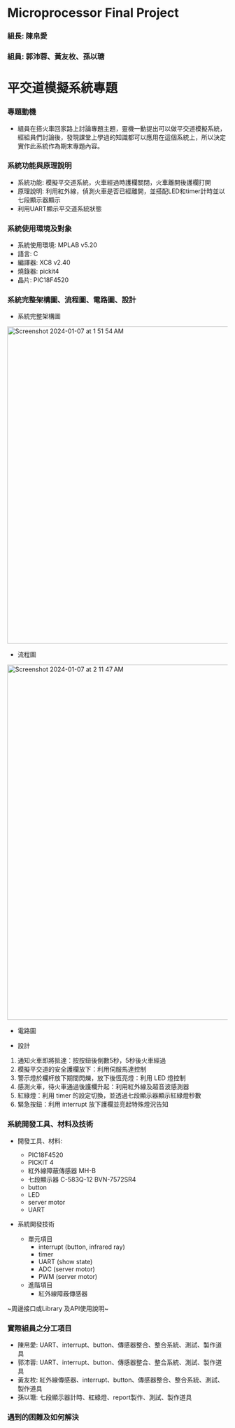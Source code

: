 # Microprocessor Final Project

### 組長: 陳帛愛
### 組員: 郭沛蓉、黃友枚、孫以瑭

# 平交道模擬系統專題
### 專題動機
- 組員在搭火車回家路上討論專題主題，靈機一動提出可以做平交道模擬系統，經組員們討論後，發現課堂上學過的知識都可以應用在這個系統上，所以決定實作此系統作為期末專題內容。

### 系統功能與原理說明
- 系統功能: 模擬平交道系統，火車經過時護欄關閉，火車離開後護欄打開
- 原理說明: 利用紅外線，偵測火車是否已經離開，並搭配LED和timer計時並以七段顯示器顯示
- 利用UART顯示平交道系統狀態

### 系統使用環境及對象
- 系統使用環境: MPLAB v5.20
- 語言: C
- 編譯器: XC8 v2.40
- 燒錄器: pickit4
- 晶片: PIC18F4520

### 系統完整架構圖、流程圖、電路圖、設計
- 系統完整架構圖
<img width="725" alt="Screenshot 2024-01-07 at 1 51 54 AM" src="https://github.com/Esther2002-soon/FinalProject_Microprocessor/assets/106828044/388dcf71-c4e6-4918-8b2a-e97ed51d99f7">

- 流程圖
<img width="812" alt="Screenshot 2024-01-07 at 2 11 47 AM" src="https://github.com/Esther2002-soon/FinalProject_Microprocessor/assets/106828044/5b9c9370-7a23-4e0c-baf5-8d29534068a1">

- 電路圖

- 設計
1. 通知火車即將抵達：按按鈕後倒數5秒，5秒後火車經過
2. 模擬平交道的安全護欄放下：利用伺服馬達控制
3. 警示燈於欄杆放下期間閃爍，放下後恆亮燈：利用 LED 燈控制
4. 感測火車，待火車通過後護欄升起：利用紅外線及超音波感測器
5. 紅綠燈：利用 timer 的設定切換，並透過七段顯示器顯示紅綠燈秒數
6. 緊急按鈕：利用 interrupt 放下護欄並亮起特殊燈況告知

### 系統開發工具、材料及技術
- 開發工具、材料: 
    - PIC18F4520
    - PICKIT 4
    - 紅外線障蔽傳感器 MH-B
    - 七段顯示器 C-583Q-12 BVN-7572SR4
    - button
    - LED
    - server motor
    - UART

- 系統開發技術
    - 單元項目
        - interrupt (button, infrared ray)
        - timer 
        - UART (show state)
        - ADC (server motor)
        - PWM (server motor)
    - 進階項目 
        - 紅外線障蔽傳感器

~周邊接口或Library 及API使用說明~

### 實際組員之分工項目
- 陳帛愛: UART、interrupt、button、傳感器整合、整合系統、測試、製作道具
- 郭沛蓉: UART、interrupt、button、傳感器整合、整合系統、測試、製作道具
- 黃友枚: 紅外線傳感器、interrupt、button、傳感器整合、整合系統、測試、製作道具
- 孫以瑭: 七段顯示器計時、紅綠燈、report製作、測試、製作道具
  
### 遇到的困難及如何解決




